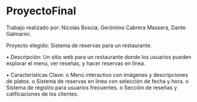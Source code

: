 # ProyectoFinal

Trabajo realizado por: Nicolas Boscia, Gerónimo Cabrera Massera, Dante Galmarini.

Proyecto elegido: Sistema de reservas para un restaurante.

• Descripción: Un sitio web para un restaurante donde los usuarios pueden
explorar el menú, ver reseñas, y hacer reservas en línea.

• Características Clave:
o Menú interactivo con imágenes y descripciones de platos.
o Sistema de reservas en línea con selección de fecha y hora.
o Sistema de registro para usuarios frecuentes.
o Sección de reseñas y calificaciones de los clientes.

